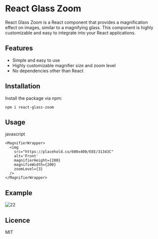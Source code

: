 # React Glass Zoom

React Glass Zoom is a React component that provides a magnification effect on images, similar to a magnifying glass. This component is highly customizable and easy to integrate into your React applications.

## Features

- Simple and easy to use
- Highly customizable magnifier size and zoom level
- No dependencies other than React

## Installation

Install the package via npm:

`npm i react-glass-zoom`

## Usage

javascript

```
<MagnifierWrapper>
  <img
    src="https://placehold.co/600x400/EEE/31343C"
    alt='Front'
    magnifierHeight={200}
    magnifieWidth={200}
    zoomLevel={3}
  />
</MagnifierWrapper>
```

## Example

![22](https://github.com/Niravpatel129/react-glass-zoom/assets/43049943/22e6cbb7-173c-469e-828d-866154e710a4)

## Licence

MIT

